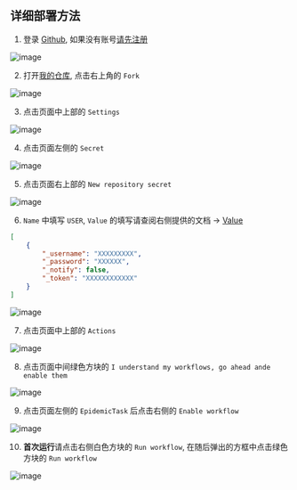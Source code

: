 ## 详细部署方法

1. 登录 [Github](https://github.com/login), 如果没有账号[请先注册](https://github.com/join?return_to=%2Fjoin%3Fref_cta%3DSign%2Bup%26ref_loc%3Dheader%2Blogged%2Bout%26ref_page%3D%252F%26source%3Dheader-home&source=login)

![image](https://raw.githubusercontent.com/chiupam/Epidemic/main/config/png/1.png)

2. 打开[我的仓库](https://github.com/chiupam/Epidemic), 点击右上角的 `Fork`

![image](https://raw.githubusercontent.com/chiupam/Epidemic/main/config/png/2.png)

3. 点击页面中上部的 `Settings`

![image](https://raw.githubusercontent.com/chiupam/Epidemic/main/config/png/3.png)

4. 点击页面左侧的 `Secret`

![image](https://raw.githubusercontent.com/chiupam/Epidemic/main/config/png/4.png)

5. 点击页面右上部的 `New repository secret`

![image](https://raw.githubusercontent.com/chiupam/Epidemic/main/config/png/5.png)

6. `Name` 中填写 `USER`, `Value` 的填写请查阅右侧提供的文档 -> [Value](https://github.com/chiupam/Epidemic/blob/main/config/json.md)

```json
[
    {
        "_username": "XXXXXXXXX",
        "_password": "XXXXXX",
        "_notify": false,
        "_token": "XXXXXXXXXXXX"
    }
]
```

![image](https://raw.githubusercontent.com/chiupam/Epidemic/main/config/png/6.png)

7. 点击页面中上部的 `Actions`

![image](https://raw.githubusercontent.com/chiupam/Epidemic/main/config/png/7.png)

8. 点击页面中间绿色方块的 `I understand my workflows, go ahead ande enable them`

![image](https://raw.githubusercontent.com/chiupam/Epidemic/main/config/png/8.png)

9. 点击页面左侧的 `EpidemicTask` 后点击右侧的 `Enable workflow`

![image](https://raw.githubusercontent.com/chiupam/Epidemic/main/config/png/9.png)

10. **首次运行**请点击右侧白色方块的 `Run workflow`, 在随后弹出的方框中点击绿色方块的 `Run workflow`

![image](https://raw.githubusercontent.com/chiupam/Epidemic/main/config/png/10.png)
